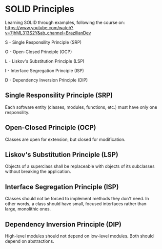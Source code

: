 # SOLID Principles

Learning SOLID through examples, following the course on: <https://www.youtube.com/watch?v=7jhML313S2Y&ab_channel=BrazilianDev>

S - Single Responsility Principle (SRP)

O - Open-Closed Principle (OCP)

L - Liskov's Substitution Principle (LSP)

I - Interface Segregation Principle (ISP)

D - Dependency Inversion Principle (DIP)

## Single Responsility Principle (SRP)

Each software entity (classes, modules, functions, etc.) must have only one responsility.

## Open-Closed Principle (OCP)

Classes are open for extension, but closed for modification.

## Liskov's Substitution Principle (LSP)

Objects of a superclass shall be replaceable with objects of its subclasses without breaking the application.

## Interface Segregation Principle (ISP)

Classes should not be forced to implement methods they don't need. In other words, a class should have small, focused interfaces rather than large, monolithic ones.

## Dependency Inversion Principle (DIP)

High-level modules should not depend on low-level modules. Both should depend on abstractions.
